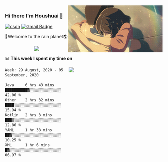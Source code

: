 <img  align='right' height="150" src="https://github.com/LikeRainDay/LikeRainDay/blob/master/pic/img_rain_1.gif?raw=true">



### Hi there I'm Houshuai :lemon:

[![csdn](https://img.shields.io/badge/-csdn-c14438?style=flat-square&logo=c&logoColor=white)](https://blog.csdn.net/qq_15807167)
[![Gmail Badge](https://img.shields.io/badge/-gmail-c14438?style=flat-square&logo=Gmail&logoColor=white&link=mailto:houshuai0816@gmail.com)](mailto:houshuai0816@gmail.com)

🚀Welcome to the rain planet🌎

<center>
<img align='center'  src="https://source.unsplash.com/random/1200x600">
</center>

📊 **This week I spent my time on**

<img align='right'   width="300" src="https://github-readme-stats.vercel.app/api?username=LikeRainDay&show_icons=true&title_color=fff&icon_color=79ff97&text_color=9f9f9f&bg_color=151515">

<!--START_SECTION:waka-->
```text
Week: 29 August, 2020 - 05 September, 2020

Java     6 hrs 43 mins   ██████████▓░░░░░░░░░░░░░░   42.06 % 
Other    2 hrs 32 mins   ████░░░░░░░░░░░░░░░░░░░░░   15.94 % 
Kotlin   2 hrs 3 mins    ███▒░░░░░░░░░░░░░░░░░░░░░   12.86 % 
YAML     1 hr 38 mins    ██▓░░░░░░░░░░░░░░░░░░░░░░   10.25 % 
XML      1 hr 6 mins     █▓░░░░░░░░░░░░░░░░░░░░░░░   06.97 % 
```
<!--END_SECTION:waka-->
